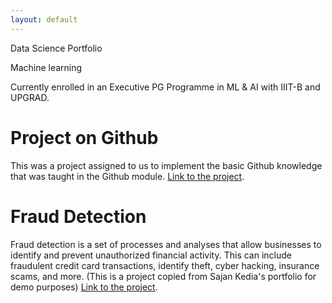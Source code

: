 ```yaml
---
layout: default
---
```


Data Science Portfolio

Machine learning

Currently enrolled in an Executive PG Programme in ML & AI with IIIT-B and UPGRAD.

# Project on Github

This was a project assigned to us to implement the basic Github knowledge that was taught in the Github module.
[Link to the project](https://github.com/allenpaine/Course).

# Fraud Detection

Fraud detection is a set of processes and analyses that allow businesses to identify and prevent unauthorized financial activity. This can include fraudulent credit card transactions, identify theft, cyber hacking, insurance scams, and more.
(This is a project copied from Sajan Kedia's portfolio for demo purposes)
[Link to the project](https://github.com/sajankedia/fraud_detection).
